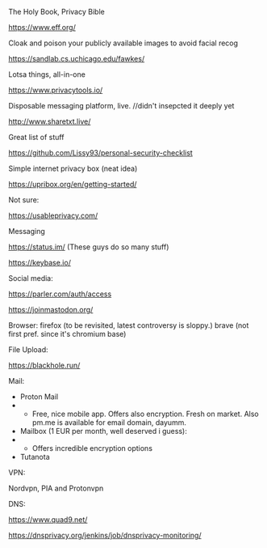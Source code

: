 The Holy Book, Privacy Bible

https://www.eff.org/


Cloak and poison your publicly available images to avoid facial recog

https://sandlab.cs.uchicago.edu/fawkes/

Lotsa things, all-in-one 

https://www.privacytools.io/

Disposable messaging platform, live. //didn't insepcted it deeply yet

http://www.sharetxt.live/


Great list of stuff

https://github.com/Lissy93/personal-security-checklist


Simple internet privacy box (neat idea)

https://upribox.org/en/getting-started/


Not sure:

https://usableprivacy.com/


Messaging

https://status.im/ (These guys do so many stuff)

https://keybase.io/

Social media:

https://parler.com/auth/access

https://joinmastodon.org/



Browser:
firefox (to be revisited, latest controversy is sloppy.)
brave (not first pref. since it's chromium base)



File Upload:

https://blackhole.run/


Mail:

- Proton Mail
- - Free, nice mobile app. Offers also encryption. Fresh on market. Also pm.me is available for email domain, dayumm.
- Mailbox (1 EUR per month, well deserved i guess):
- - Offers incredible encryption options
- Tutanota

VPN:

Nordvpn, PIA and Protonvpn 


DNS:

https://www.quad9.net/

https://dnsprivacy.org/jenkins/job/dnsprivacy-monitoring/



